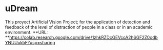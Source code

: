 # uDream
This proyect
Artificial Vision Project; for the application of detection and feedback of the level of distraction of people in a class or in an academic environment.
**URL: **https://colab.research.google.com/drive/1zhkRZDcGEVcoA2h6GF2Z0odbYNUUukbF?usp=sharing
